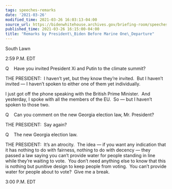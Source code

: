 ```yaml
---
tags: speeches-remarks
date: '2021-03-26'
modified_time: 2021-03-26 16:03:13-04:00
source_url: https://bidenwhitehouse.archives.gov/briefing-room/speeches-remarks/2021/03/26/remarks-by-president-biden-before-marine-one-departure/
published_time: 2021-03-26 16:15:00-04:00
title: "Remarks by President\_Biden Before Marine One\_Departure"
---
```

 
South Lawn

2:59 P.M. EDT

Q    Have you invited President Xi and Putin to the climate summit?

THE PRESIDENT:  I haven’t yet, but they know they’re invited.  But I
haven’t invited — I haven’t spoken to either one of them yet
individually. 

I just got off the phone speaking with the British Prime Minister.  And
yesterday, I spoke with all the members of the EU.  So — but I haven’t
spoken to those two.

Q    Can you comment on the new Georgia election law, Mr. President?

THE PRESIDENT:  Say again?

Q    The new Georgia election law.

THE PRESIDENT:  It’s an atrocity.  The idea — if you want any indication
that it has nothing to do with fairness, nothing to do with decency —
they passed a law saying you can’t provide water for people standing in
line while they’re waiting to vote.  You don’t need anything else to
know that this is nothing but punitive design to keep people from
voting.  You can’t provide water for people about to vote?  Give me a
break. 

3:00 P.M. EDT  
